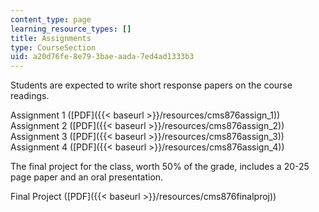 ```yaml
---
content_type: page
learning_resource_types: []
title: Assignments
type: CourseSection
uid: a20d76fe-8e79-3bae-aada-7ed4ad1333b3
---
```


Students are expected to write short response papers on the course readings.

Assignment 1 ([PDF]({{< baseurl >}}/resources/cms876assign_1))  
Assignment 2 ([PDF]({{< baseurl >}}/resources/cms876assign_2))  
Assignment 3 ([PDF]({{< baseurl >}}/resources/cms876assign_3))  
Assignment 4 ([PDF]({{< baseurl >}}/resources/cms876assign_4))

The final project for the class, worth 50% of the grade, includes a 20-25 page paper and an oral presentation.

Final Project ([PDF]({{< baseurl >}}/resources/cms876finalproj))